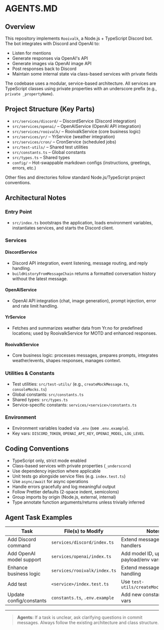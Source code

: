 # AGENTS.MD

## Overview

This repository implements `Rooivalk`, a Node.js + TypeScript Discord bot. The bot integrates with Discord and OpenAI to:

- Listen for mentions
- Generate responses via OpenAI's API
- Generate images via OpenAI image API
- Post responses back to Discord
- Maintain some internal state via class-based services with private fields

The codebase uses a modular, service-based architecture. All services are TypeScript classes using private properties with an underscore prefix (e.g., `private _propertyName`).

## Project Structure (Key Parts)

- `src/services/discord/` – DiscordService (Discord integration)
- `src/services/openai/` – OpenAIService (OpenAI API integration)
- `src/services/rooivalk/` – RooivalkService (core business logic)
- `src/services/yr/` – YrService (weather integration)
- `src/services/cron/` – CronService (scheduled jobs)
- `src/test-utils/` – Shared test utilities
- `src/constants.ts` – Global constants
- `src/types.ts` – Shared types
- `config/` – Hot-swappable markdown configs (instructions, greetings, errors, etc.)

Other files and directories follow standard Node.js/TypeScript project conventions.

## Architectural Notes

### Entry Point

- `src/index.ts` bootstraps the application, loads environment variables, instantiates services, and starts the Discord client.

### Services

#### DiscordService
- Discord API integration, event listening, message routing, and reply handling.
- `buildHistoryFromMessageChain` returns a formatted conversation history without the latest message.

#### OpenAIService
- OpenAI API integration (chat, image generation), prompt injection, error and rate limit handling.

#### YrService
- Fetches and summarizes weather data from Yr.no for predefined locations; used by RooivalkService for MOTD and enhanced responses.

#### RooivalkService
- Core business logic: processes messages, prepares prompts, integrates weather/events, shapes responses, manages context.

### Utilities & Constants

- Test utilities: `src/test-utils/` (e.g., `createMockMessage.ts`,
  `consoleMocks.ts`)
- Global constants: `src/constants.ts`
- Shared types: `src/types.ts`
- Service-specific constants: `services/<service>/constants.ts`

### Environment

- Environment variables loaded via `.env` (see `.env.example`).
- Key vars: `DISCORD_TOKEN`, `OPENAI_API_KEY`, `OPENAI_MODEL`, `LOG_LEVEL`

## Coding Conventions

- TypeScript only, strict mode enabled
- Class-based services with private properties (`_underscore`)
- Use dependency injection where applicable
- Unit tests go alongside service files (e.g. `index.test.ts`)
- Use `async/await` for async operations
- Handle errors gracefully and log meaningful output
- Follow Prettier defaults (2-space indent, semicolons)
- Group imports by origin (Node.js, external, internal)
- Type annotate function arguments/returns unless trivially inferred

## Agent Task Examples

| Task                         | File(s) to Modify                        | Notes                                       |
|------------------------------|------------------------------------------|---------------------------------------------|
| Add Discord command          | `services/discord/index.ts`              | Extend message/interaction handlers         |
| Add OpenAI model support     | `services/openai/index.ts`               | Add model ID, update API payload/env vars   |
| Enhance business logic       | `services/rooivalk/index.ts`             | Extend message/state handling               |
| Add test                     | `<service>/index.test.ts`                | Use `test-utils/createMockMessage.ts`       |
| Update config/constants      | `constants.ts`, `.env.example`           | Add new constants or env vars               |

---

> **Agents:** If a task is unclear, ask clarifying questions in commit messages. Always follow the existing architecture and class structure.
